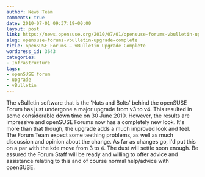 ```yaml
---
author: News Team
comments: true
date: 2010-07-01 09:37:19+00:00
layout: post
link: https://news.opensuse.org/2010/07/01/opensuse-forums-vbulletin-upgrade-complete/
slug: opensuse-forums-vbulletin-upgrade-complete
title: openSUSE Forums – vBulletin Upgrade Complete
wordpress_id: 3643
categories:
- Infrastructure
tags:
- openSUSE forum
- upgrade
- vBulletin
---
```


The vBulletin software that is the 'Nuts and Bolts' behind the openSUSE Forum has just undergone a major upgrade from v3 to v4. This resulted in some considerable down time on 30 June 2010. However, the results are impressive and openSUSE Forums now has a completely new look. It's more than that though, the upgrade adds a much improved look and feel. The Forum Team expect some teething problems, as well as much discussion and opinion about the change. As far as changes go, I'd put this on a par with the kde move from 3 to 4. The dust will settle soon enough. Be assured the Forum Staff will be ready and willing to offer advice and assistance relating to this and of course normal help/advice with openSUSE.
